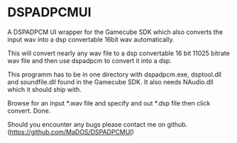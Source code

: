 # DSPADPCMUI
A DSPADPCM UI wrapper for the Gamecube SDK which also converts the input wav into a dsp convertable 16bit wav automatically. 

This will convert nearly any wav file to a dsp convertable 16 bit 11025 bitrate wav file and then use dspadpcm to convert it into a dsp.

This programm has to be in one directory with dspadpcm.exe, dsptool.dll and soundfile.dll found in the Gamecube SDK. It also needs NAudio.dll which it should ship with.

Browse for an input *.wav file and specify and out *.dsp file then click convert. Done.

Should you encounter any bugs please contact me on github. (https://github.com/MaDOS/DSPADPCMUI)
